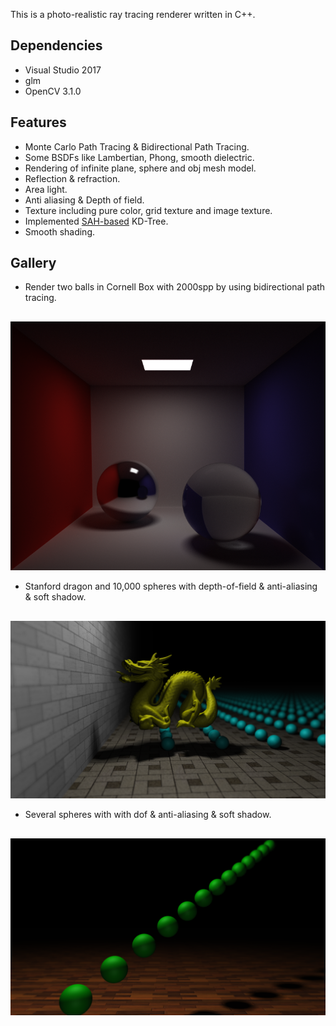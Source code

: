 This is a photo-realistic ray tracing renderer written in C++.
## Dependencies

+ Visual Studio 2017
+ glm
+ OpenCV 3.1.0

## Features

+ Monte Carlo Path Tracing & Bidirectional Path Tracing.
+ Some BSDFs like Lambertian, Phong, smooth dielectric.
+ Rendering of infinite plane, sphere and obj mesh model.
+ Reflection & refraction.
+ Area light.
+ Anti aliasing & Depth of field.
+ Texture including pure color, grid texture and image texture.
+ Implemented <a href="http://www.eng.utah.edu/~cs6965/papers/kdtree.pdf">SAH-based</a> KD-Tree.
+ Smooth shading.

## Gallery

+ Render two balls in Cornell Box with 2000spp by using bidirectional path tracing.
<div style="text-align:center; margin-top:30px"><img src="gallery/bdpt_2000_glass_balls.png"></div>

+ Stanford dragon and 10,000 spheres with depth-of-field & anti-aliasing & soft shadow.
<div style="text-align:center; margin-top:30px"><img src="gallery/dragon_dof20_anti20_soft49.png"></div>

+ Several spheres with with dof & anti-aliasing & soft shadow.
<div style="text-align:center; margin-top:30px"><img src="gallery/balls_dof20_anti20_soft49.png"></div>